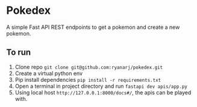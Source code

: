 # Pokedex
A simple Fast API REST endpoints to get a pokemon and create a new pokemon. 

## To run
1) Clone repo `git clone git@github.com:ryanarj/pokedex.git`
2) Create a virtual python env
3) Pip install dependencies `pip install -r requirements.txt`
4) Open a terminal in project directory and run `fastapi dev apis/app.py`
5) Using local host `http://127.0.0.1:8000/docs#/`, the apis can be played with.
